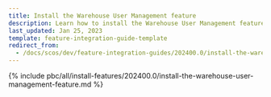 ```yaml
---
title: Install the Warehouse User Management feature
description: Learn how to install the Warehouse User Management feature in your project
last_updated: Jan 25, 2023
template: feature-integration-guide-template
redirect_from:
  - /docs/scos/dev/feature-integration-guides/202400.0/install-the-warehouse-user-management-feature.html
---
```


{% include pbc/all/install-features/202400.0/install-the-warehouse-user-management-feature.md %} <!-- To edit, see /_includes/pbc/all/install-features/202400.0/install-the-warehouse-user-management-feature.md -->